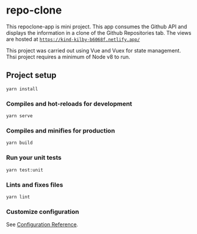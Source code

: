 # repo-clone
This repoclone-app is mini project. This app consumes the Github API
and displays the information in a clone of the Github Repositories tab. The views are hosted at [`https://kind-kilby-b6068f.netlify.app/`](https://kind-kilby-b6068f.netlify.app/)

This project was carried out using Vue and Vuex for state management. Thsi project requires a minimum of Node v8 to run.

## Project setup
```
yarn install
```

### Compiles and hot-reloads for development
```
yarn serve
```

### Compiles and minifies for production
```
yarn build
```

### Run your unit tests
```
yarn test:unit
```

### Lints and fixes files
```
yarn lint
```

### Customize configuration
See [Configuration Reference](https://cli.vuejs.org/config/).
